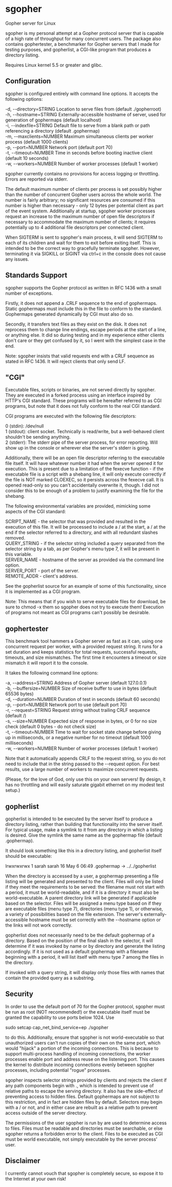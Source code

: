 # sgopher
Gopher server for Linux

sgopher is my personal attempt at a Gopher protocol server that is capable of a high rate of throughput for many concurrent users. The package also contains gophertester, a benchmarker for Gopher servers that I made for testing purposes, and gopherlist, a CGI-like program that produces a directory listing.

Requires Linux kernel 5.5 or greater and glibc.

## Configuration
sgopher is configured entirely with command line options. It accepts the following options:

-d, --directory=STRING     Location to serve files from (default ./gopherroot)  
-h, --hostname=STRING      Externally-accessible hostname of server, used for generation of gophermaps (default localhost)  
-i, --indexfile=STRING     Default file to serve from a blank path or path referencing a directory (default .gophermap)  
-m, --maxclients=NUMBER    Maximum simultaneous clients per worker process (default 1000 clients)  
-p, --port=NUMBER          Network port (default port 70)  
-t, --timeout=NUMBER       Time in seconds before booting inactive client (default 10 seconds)  
-w, --workers=NUMBER       Number of worker processes (default 1 worker)

sgopher currently contains no provisions for access logging or throttling. Errors are reported via stderr.

The default maximum number of clients per process is set possibly higher than the number of concurrent Gopher users across the whole world. The number is fairly arbitrary; no significant resources are consumed if this number is higher than necessary - only 12 bytes per potential client as part of the event system. Additionally at startup, sgopher worker processes request an increase to the maximum number of open file descriptors if necessary to accommodate the maximum number of clients; it requires potentially up to 4 additional file descriptors per connected client.

When SIGTERM is sent to sgopher's main process, it will send SIGTERM to each of its children and wait for them to exit before exiting itself. This is intended to be the correct way to gracefully terminate sgopher. However, terminating it via SIGKILL or SIGINT via ctrl+c in the console does not cause any issues.

## Standards Support
sgopher supports the Gopher protocol as written in RFC 1436 with a small number of exceptions.

Firstly, it does not append a .CRLF sequence to the end of gophermaps. Static gophermaps must include this in the file to conform to the standard. Gophermaps generated dynamically by CGI must also do so.

Secondly, it transfers text files as they exist on the disk. It does not reprocess them to change line endings, escape periods at the start of a line, or anything else. It did so during testing and in my experience either clients don't care or they get confused by it, so I went with the simplest case in the end.

Note: sgopher insists that valid requests end with a CRLF sequence as stated in RFC 1436. It will reject clients that only send LF.

## "CGI"
Executable files, scripts or binaries, are not served directly by sgopher. They are executed in a forked process using an interface inspired by HTTP's CGI standard. These programs will be hereafter referred to as CGI programs, but note that it does not fully conform to the real CGI standard.

CGI programs are executed with the following file descriptors:

0 (stdin): /dev/null  
1 (stdout): client socket. Technically is read/write, but a well-behaved client shouldn't be sending anything.  
2 (stderr): The stderr pipe of the server process, for error reporting. Will show up in the console or wherever else the server's stderr is going.

Additionally, there will be an open file descriptor referring to the executable file itself. It will have whatever number it had when the server opened it for execution. This is present due to a limitation of the fexecve function - if the executable file is a script with a shebang line, it will only execute correctly if the file is NOT marked CLOEXEC, so it persists across the fexecve call. It is opened read-only so you can't accidentally overwrite it, though. I did not consider this to be enough of a problem to justify examining the file for the shebang.

The following environmental variables are provided, mimicking some aspects of the CGI standard:

SCRIPT_NAME - the selector that was provided and resulted in the execution of this file. It will be processed to include a / at the start, a / at the end if the selector referred to a directory, and with all redundant slashes removed.  
QUERY_STRING - if the selector string included a query separated from the selector string by a tab, as per Gopher's menu type 7, it will be present in this variable.  
SERVER_NAME - hostname of the server as provided via the command line option.  
SERVER_PORT - port of the server.  
REMOTE_ADDR - client's address.

See the gopherlist source for an example of some of this functionality, since it is implemented as a CGI program.

Note: This means that if you wish to serve executable files for download, be sure to chmod -x them so sgopher does not try to execute them! Execution of programs not meant as CGI programs can't possibly be desirable.

## gophertester
This benchmark tool hammers a Gopher server as fast as it can, using one concurrent request per worker, with a provided request string. It runs for a set duration and keeps statistics for total requests, successful requests, timeouts, and size mismatches. The first time it encounters a timeout or size mismatch it will report it to the console.

It takes the following command line options:

-a, --address=STRING       Address of Gopher server (default 127.0.0.1)  
-b, --buffersize=NUMBER    Size of receive buffer to use in bytes (default 65536 bytes)  
-d, --duration=NUMBER      Duration of test in seconds (default 60 seconds)  
-p, --port=NUMBER          Network port to use (default port 70)  
-r, --request=STRING       Request string without trailing CRLF sequence (default /)  
-s, --size=NUMBER          Expected size of response in bytes, or 0 for no size check (default 0 bytes - do not check size)  
-t, --timeout=NUMBER       Time to wait for socket state change before giving up in milliseconds, or a negative number for no timeout (default 1000 milliseconds)  
-w, --workers=NUMBER       Number of worker processes (default 1 worker)

Note that it automatically appends CRLF to the request string, so you do not need to include that in the string passed to the --request option. For best results, use a large number of workers to maximize concurrent requests.

(Please, for the love of God, only use this on your own servers! By design, it has no throttling and will easily saturate gigabit ethernet on my modest test setup.)

## gopherlist
gopherlist is intended to be executed by the server itself to produce a directory listing, rather than building that functionality into the server itself. For typical usage, make a symlink to it from any directory in which a listing is desired. Give the symlink the same name as the gophermap file (default .gophermap).

It should look something like this in a directory listing, and gopherlist itself should be executable:

lrwxrwxrwx 1 sarah sarah   16 May  6 06:49 .gophermap -> ../../gopherlist

When the directory is accessed by a user, a gophermap presenting a file listing will be generated and presented to the client. Files will only be listed if they meet the requirements to be served: the filename must not start with a period, it must be world-readable, and if it is a directory it must also be world-executable. A parent directory link will be generated if applicable based on the selector. Files will be assigned a menu type based on if they are executable files (menu type 7), directories (menu type 1), or otherwise, a variety of possibilities based on the file extension. The server's externally-accessible hostname must be set correctly with the --hostname option or the links will not work correctly.

gopherlist does not necessarily need to be the default gophermap of a directory. Based on the position of the final slash in the selector, it will determine if it was invoked by name or by directory and generate the listing accordingly. If it is not used as a default gophermap with a filename beginning with a period, it will list itself with menu type 7 among the files in the directory.

If invoked with a query string, it will display only those files with names that contain the provided query as a substring.

## Security

In order to use the default port of 70 for the Gopher protocol, sgopher must be run as root (NOT recommended!) or the executable itself must be granted the capability to use ports below 1024. Use  

sudo setcap cap_net_bind_service=ep ./sgopher

to do this. Additionally, ensure that sgopher is not world-executable so that unauthorized users can't run copies of their own on the same port, which would "hijack" a portion of the incoming connections. This is because to support multi-process handling of incoming connections, the worker processes enable port and address reuse on the listening port. This causes the kernel to distribute incoming connections evenly between sgopher processes, including potential "rogue" processes.

sgopher inspects selector strings provided by clients and rejects the client if any path components begin with ., which is intended to prevent use of relative paths to escape the serving directory. It also has the side-effect of preventing access to hidden files. Default gophermaps are not subject to this restriction, and in fact are hidden files by default. Selectors may begin with a / or not, and in either case are rebuilt as a relative path to prevent access outside of the server directory.

The permissions of the user sgopher is run by are used to determine access to files. Files must be readable and directories must be searchable, or else sgopher returns a forbidden error to the client. Files to be executed as CGI must be world executable, not simply executable by the server process' user.

## Disclaimer
I currently cannot vouch that sgopher is completely secure, so expose it to the Internet at your own risk!
